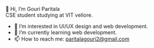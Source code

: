 👋 Hi, I’m Gouri Paritala 
<br>
CSE student studying at VIT vellore.                 
  - 👀 I’m interested in UI/UX design and web development.
  - 🌱 I’m currently learning web development.
  - 📫 How to reach me: paritalagouri2@gmail.com



<!---
Gouri-19/Gouri-19 is a ✨ special ✨ repository because its `README.md` (this file) appears on your GitHub profile.
You can click the Preview link to take a look at your changes.
--->

